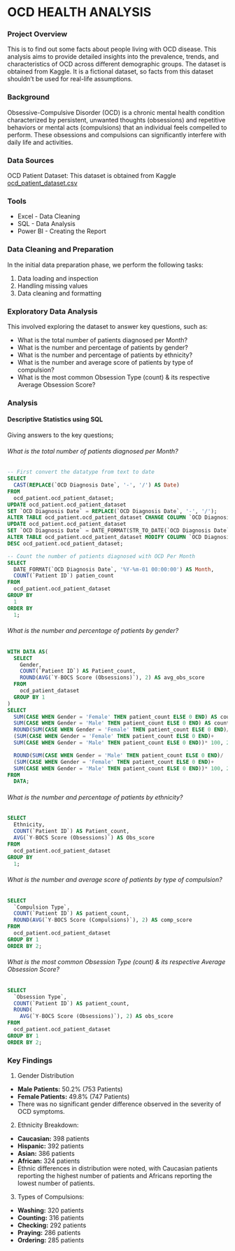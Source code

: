 # OCD HEALTH ANALYSIS

### Project Overview

This is to find out some facts about people living with OCD disease. This analysis aims to provide detailed insights into the prevalence, trends, and characteristics of OCD across different demographic groups. The dataset is obtained from Kaggle. It is a fictional dataset, so facts from this dataset shouldn’t be used for real-life assumptions.

### Background

Obsessive-Compulsive Disorder (OCD) is a chronic mental health condition characterized by persistent, unwanted thoughts (obsessions) and repetitive behaviors or mental acts (compulsions) that an individual feels compelled to perform. These obsessions and compulsions can significantly interfere with daily life and activities.

### Data Sources

OCD Patient Dataset: This dataset is obtained from Kaggle [ocd_patient_dataset.csv](https://www.kaggle.com/datasets/ohinhaque/ocd-patient-dataset-demographics-and-clinical-data)

### Tools

- Excel - Data Cleaning 
- SQL - Data Analysis
- Power BI - Creating the Report

### Data Cleaning and Preparation

In the initial data preparation phase, we perform the following tasks:
1. Data loading and inspection
2. Handling missing values
3. Data cleaning and formatting

### Exploratory Data Analysis
This involved exploring the dataset to answer key questions, such as:

- What is the total number of patients diagnosed per Month?
- What is the number and percentage of patients by gender?
- What is the number and percentage of patients by ethnicity?
- What is the number and average score of patients by type of compulsion?
- What is the most common Obsession Type (count) & its respective Average Obsession Score?

### Analysis

#### Descriptive Statistics using SQL

 Giving answers to the key questions; 

###### What is the total number of patients diagnosed per Month?

```SQL
-- First convert the datatype from text to date
SELECT 
  CAST(REPLACE(`OCD Diagnosis Date`, '-', '/') AS Date) 
FROM
  ocd_patient.ocd_patient_dataset;
UPDATE ocd_patient.ocd_patient_dataset 
SET `OCD Diagnosis Date` = REPLACE(`OCD Diagnosis Date`, '-', '/');
ALTER TABLE ocd_patient.ocd_patient_dataset CHANGE COLUMN `OCD Diagnosis Date` `OCD Diagnosis Date` VARCHAR(20);
UPDATE ocd_patient.ocd_patient_dataset 
SET `OCD Diagnosis Date` = DATE_FORMAT(STR_TO_DATE(`OCD Diagnosis Date`, '%d/%m/%Y'), '%Y-%m-%d');
ALTER TABLE ocd_patient.ocd_patient_dataset MODIFY COLUMN `OCD Diagnosis Date` DATE;
DESC ocd_patient.ocd_patient_dataset;

-- Count the number of patients diagnosed with OCD Per Month
SELECT 
  DATE_FORMAT(`OCD Diagnosis Date`, '%Y-%m-01 00:00:00') AS Month, 
  COUNT(`Patient ID`) patien_count 
FROM
  ocd_patient.ocd_patient_dataset 
GROUP BY 
  1 
ORDER BY
  1;
```

###### What is the number and percentage of patients by gender?

```SQL
WITH DATA AS(
  SELECT 
    Gender, 
    COUNT(`Patient ID`) AS Patient_count, 
    ROUND(AVG(`Y-BOCS Score (Obsessions)`), 2) AS avg_obs_score 
  FROM 
    ocd_patient_dataset 
  GROUP BY 1
) 
SELECT 
  SUM(CASE WHEN Gender = 'Female' THEN patient_count ELSE 0 END) AS count_female, 
  SUM(CASE WHEN Gender = 'Male' THEN patient_count ELSE 0 END) AS count_male, 
  ROUND(SUM(CASE WHEN Gender = 'Female' THEN patient_count ELSE 0 END)/ 
  (SUM(CASE WHEN Gender = 'Female' THEN patient_count ELSE 0 END)+ 
  SUM(CASE WHEN Gender = 'Male' THEN patient_count ELSE 0 END))* 100, 2 ) AS pct_female, 

  ROUND(SUM(CASE WHEN Gender = 'Male' THEN patient_count ELSE 0 END)/ 
  (SUM(CASE WHEN Gender = 'Female' THEN patient_count ELSE 0 END)+
  SUM(CASE WHEN Gender = 'Male' THEN patient_count ELSE 0 END))* 100, 2) AS pct_male 
FROM 
  DATA;
```

###### What is the number and percentage of patients by ethnicity?

```SQL
SELECT 
  Ethnicity, 
  COUNT(`Patient ID`) AS Patient_count, 
  AVG(`Y-BOCS Score (Obsessions)`) AS Obs_score 
FROM 
  ocd_patient.ocd_patient_dataset 
GROUP BY 
  1;
```

###### What is the number and average score of patients by type of compulsion?

```SQL
SELECT 
  `Compulsion Type`, 
  COUNT(`Patient ID`) AS patient_count, 
  ROUND(AVG(`Y-BOCS Score (Compulsions)`), 2) AS comp_score 
FROM 
  ocd_patient.ocd_patient_dataset 
GROUP BY 1 
ORDER BY 2;
```

###### What is the most common Obsession Type (count) & its respective Average Obsession Score?

```SQL
SELECT 
  `Obsession Type`, 
  COUNT(`Patient ID`) AS patient_count, 
  ROUND(
    AVG(`Y-BOCS Score (Obsessions)`), 2) AS obs_score 
FROM
  ocd_patient.ocd_patient_dataset 
GROUP BY 1 
ORDER BY 2;
```

### Key Findings

1. Gender Distribution
   
  - **Male Patients:** 50.2% (753 Patients)
  - **Female Patients:** 49.8% (747 Patients)
  - There was no significant gender difference observed in the severity of OCD symptoms.

2. Ethnicity Breakdown:

 - **Caucasian:** 398 patients
 - **Hispanic:** 392 patients
 - **Asian:** 386 patients
 - **African:** 324 patients
 - Ethnic differences in distribution were noted, with Caucasian patients reporting the highest number of patients and Africans reporting the lowest number of patients.

3. Types of Compulsions:

 - **Washing:** 320 patients
 - **Counting:** 316 patients
 - **Checking:** 292 patients
 - **Praying:** 286 patients
 - **Ordering:** 285 patients


